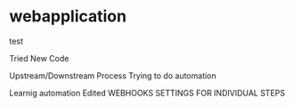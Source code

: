 # webapplication

test

Tried New Code

Upstream/Downstream Process
Trying to do automation

Learnig automation
Edited WEBHOOKS SETTINGS FOR INDIVIDUAL STEPS
